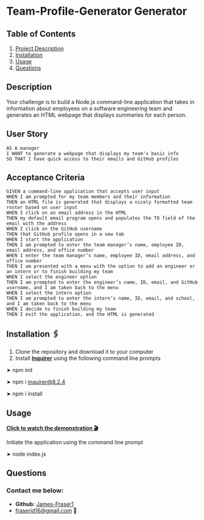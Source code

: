 # **Team-Profile-Generator Generator**

## **Table of Contents**
1. [Project Description](#description)
2. [Installation](#installation)
3. [Usage](#usage)
4. [Questions](#questions)

## **Description**
Your challenge is to build a Node.js command-line application that takes in information about employees on a software engineering team and generates an HTML webpage that displays summaries for each person.
## User Story
  
```
AS A manager
I WANT to generate a webpage that displays my team's basic info
SO THAT I have quick access to their emails and GitHub profiles
```
  
## Acceptance Criteria
  
``` 
GIVEN a command-line application that accepts user input
WHEN I am prompted for my team members and their information
THEN an HTML file is generated that displays a nicely formatted team roster based on user input
WHEN I click on an email address in the HTML
THEN my default email program opens and populates the TO field of the email with the address
WHEN I click on the GitHub username
THEN that GitHub profile opens in a new tab
WHEN I start the application
THEN I am prompted to enter the team manager’s name, employee ID, email address, and office number
WHEN I enter the team manager’s name, employee ID, email address, and office number
THEN I am presented with a menu with the option to add an engineer or an intern or to finish building my team
WHEN I select the engineer option
THEN I am prompted to enter the engineer’s name, ID, email, and GitHub username, and I am taken back to the menu
WHEN I select the intern option
THEN I am prompted to enter the intern’s name, ID, email, and school, and I am taken back to the menu
WHEN I decide to finish building my team
THEN I exit the application, and the HTML is generated
```

## **Installation &#128391;**
1. Clone the repository and download it to your computer
2. Install **[Inquirer](https://www.npmjs.com/package/inquirer)** using the following command line prompts

&#10148; npm init

&#10148; npm i inquirer@8.2.4

&#10148; npm i install


## **Usage**

**[Click to watch the demonstration &#127916;](https://drive.google.com/file/d/146LGXiG7SDohEZUlyn7aGoVqIeSywOHT/view)**

Initiate the application using the command line prompt

&#10148; node index.js

## **Questions**
### Contact me below:
* **Github:** [James-Fraser1](https://github.com/James-Fraser1)
*  fraserjd16@gmail.com &#128233;
    

